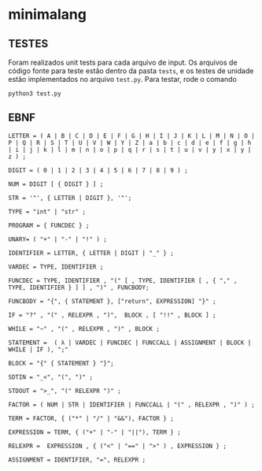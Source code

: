 # minimalang

## TESTES
Foram realizados unit tests para cada arquivo de input. Os arquivos de código fonte para teste estão dentro da pasta `tests`, e os testes de unidade estão implementados no arquivo `test.py`. Para testar, rode o comando
```
python3 test.py
```
## EBNF
```
LETTER = ( A | B | C | D | E | F | G | H | I | J | K | L | M | N | O | P | Q | R | S | T | U | V | W | Y | Z | a | b | c | d | e | f | g | h | i | j | k | l | m | n | o | p | q | r | s | t | u | v | y | x | y | z ) ;

DIGIT = ( 0 | 1 | 2 | 3 | 4 | 5 | 6 | 7 | 8 | 9 ) ;

NUM = DIGIT [ { DIGIT } ] ;

STR = '"', { LETTER | DIGIT }, '"';

TYPE = "int" | "str" ;

PROGRAM = { FUNCDEC } ;

UNARY= ( "+" | "-" | "!" ) ;

IDENTIFIER = LETTER, { LETTER | DIGIT | "_" } ;

VARDEC = TYPE, IDENTIFIER ;

FUNCDEC = TYPE, IDENTIFIER , "(" [ , TYPE, IDENTIFIER [ , { "," , TYPE, IDENTIFIER } ] ] , ")" , FUNCBODY;

FUNCBODY = "{", { STATEMENT }, ["return", EXPRESSION] "}" ;

IF = "?" , "(" , RELEXPR , ")",  BLOCK , [ "!!" , BLOCK ] ;

WHILE = "~" , "(" , RELEXPR , ")" , BLOCK ;

STATEMENT =  ( λ | VARDEC | FUNCDEC | FUNCCALL | ASSIGNMENT | BLOCK | WHILE | IF ), ";"

BLOCK = "{" { STATEMENT } "}";

SDTIN = "_<", "(", ")" ;

STDOUT = ">_", "(" RELEXPR ")" ;

FACTOR = ( NUM | STR | IDENTIFIER | FUNCCALL | "(" , RELEXPR , ")" ) ;

TERM = FACTOR, { ("*" | "/" | "&&"), FACTOR } ;

EXPRESSION = TERM, { ("+" | "-" | "||"), TERM } ;

RELEXPR =  EXPRESSION , { ("<" | "==" | ">" ) , EXPRESSION } ;

ASSIGNMENT = IDENTIFIER, "=", RELEXPR ;
```
